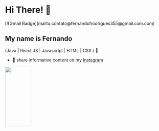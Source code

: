 
<h1>Hi There! 👋</h1>
[![Gmail Badge](mailto:contato@fernandofrodrigues355@gmail.com.com)



## My name is Fernando

(Java | React JS | Javascript | HTML | CSS ) 🚀
- 🎥 share informative content on my [Instagram](https://www.instagram.com/fernando.xzzz/)

<div align="left">
  
  <img width="41%" height="195px" src="https://github-readme-stats.vercel.app/api/top-langs/?username=Fernanda-Kipper&layout=compact&hide_border=true&title_color=8f00ff&text_color=ffffff&bg_color=0d1117" />
  
 </div>


